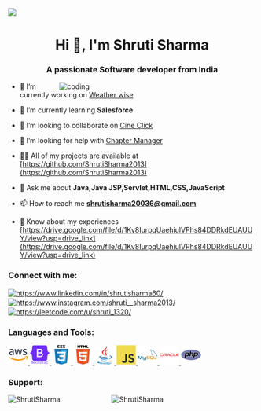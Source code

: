 <img width="100px" src="https://cdn.dribbble.com/users/603800/screenshots/4569474/dribbble-code.gif">
<h1 align="center">Hi 👋, I'm Shruti Sharma</h1>
<h3 align="center">A passionate Software developer from India</h3>
<img align="right" alt="coding" width="400" src="https://user-images.githubusercontent.com/62280849/128852791-6fb73a65-29a6-4c5e-84c5-e8372ac2bd77.gif">

- 🔭 I’m currently working on [Weather wise](https://github.com/ShrutiSharma2013/Weather-Wise)

- 🌱 I’m currently learning **Salesforce**

- 👯 I’m looking to collaborate on [Cine Click](https://github.com/ShrutiSharma2013/Cine-Click)

- 🤝 I’m looking for help with [Chapter Manager](https://github.com/ShrutiSharma2013/CHAPTER_MANAGER)

- 👨‍💻 All of my projects are available at [https://github.com/ShrutiSharma2013](https://github.com/ShrutiSharma2013)

- 💬 Ask me about **Java,Java JSP,Servlet,HTML,CSS,JavaScript**

- 📫 How to reach me **shrutisharma20036@gmail.com**

- 📄 Know about my experiences [https://drive.google.com/file/d/1Kv8IurpqUaehiulVPhs84DDRkdEUAUUY/view?usp=drive_link](https://drive.google.com/file/d/1Kv8IurpqUaehiulVPhs84DDRkdEUAUUY/view?usp=drive_link)

<h3 align="left">Connect with me:</h3>
<p align="left">
<a href="https://linkedin.com/in/https://www.linkedin.com/in/shrutisharma60/" target="blank"><img align="center" src="https://raw.githubusercontent.com/rahuldkjain/github-profile-readme-generator/master/src/images/icons/Social/linked-in-alt.svg" alt="https://www.linkedin.com/in/shrutisharma60/" height="30" width="40" /></a>
<a href="https://instagram.com/https://www.instagram.com/shruti__sharma2013/" target="blank"><img align="center" src="https://raw.githubusercontent.com/rahuldkjain/github-profile-readme-generator/master/src/images/icons/Social/instagram.svg" alt="https://www.instagram.com/shruti__sharma2013/" height="30" width="40" /></a>
<a href="https://www.leetcode.com/https://leetcode.com/u/shruti_1320/" target="blank"><img align="center" src="https://raw.githubusercontent.com/rahuldkjain/github-profile-readme-generator/master/src/images/icons/Social/leet-code.svg" alt="https://leetcode.com/u/shruti_1320/" height="30" width="40" /></a>
</p>

<h3 align="left">Languages and Tools:</h3>
<p align="left"> <a href="https://aws.amazon.com" target="_blank" rel="noreferrer"> <img src="https://raw.githubusercontent.com/devicons/devicon/master/icons/amazonwebservices/amazonwebservices-original-wordmark.svg" alt="aws" width="40" height="40"/> </a> <a href="https://getbootstrap.com" target="_blank" rel="noreferrer"> <img src="https://raw.githubusercontent.com/devicons/devicon/master/icons/bootstrap/bootstrap-plain-wordmark.svg" alt="bootstrap" width="40" height="40"/> </a> <a href="https://www.w3schools.com/css/" target="_blank" rel="noreferrer"> <img src="https://raw.githubusercontent.com/devicons/devicon/master/icons/css3/css3-original-wordmark.svg" alt="css3" width="40" height="40"/> </a> <a href="https://www.w3.org/html/" target="_blank" rel="noreferrer"> <img src="https://raw.githubusercontent.com/devicons/devicon/master/icons/html5/html5-original-wordmark.svg" alt="html5" width="40" height="40"/> </a> <a href="https://www.java.com" target="_blank" rel="noreferrer"> <img src="https://raw.githubusercontent.com/devicons/devicon/master/icons/java/java-original.svg" alt="java" width="40" height="40"/> </a> <a href="https://developer.mozilla.org/en-US/docs/Web/JavaScript" target="_blank" rel="noreferrer"> <img src="https://raw.githubusercontent.com/devicons/devicon/master/icons/javascript/javascript-original.svg" alt="javascript" width="40" height="40"/> </a> <a href="https://www.mysql.com/" target="_blank" rel="noreferrer"> <img src="https://raw.githubusercontent.com/devicons/devicon/master/icons/mysql/mysql-original-wordmark.svg" alt="mysql" width="40" height="40"/> </a> <a href="https://www.oracle.com/" target="_blank" rel="noreferrer"> <img src="https://raw.githubusercontent.com/devicons/devicon/master/icons/oracle/oracle-original.svg" alt="oracle" width="40" height="40"/> </a> <a href="https://www.php.net" target="_blank" rel="noreferrer"> <img src="https://raw.githubusercontent.com/devicons/devicon/master/icons/php/php-original.svg" alt="php" width="40" height="40"/> </a> </p>

<h3 align="left">Support:</h3>
<p><a href="https://www.buymeacoffee.com/ShrutiSharma"> <img align="left" src="https://cdn.buymeacoffee.com/buttons/v2/default-yellow.png" height="50" width="210" alt="ShrutiSharma" /></a><a href="https://ko-fi.com/ShrutiSharma"> <img align="left" src="https://cdn.ko-fi.com/cdn/kofi3.png?v=3" height="50" width="210" alt="ShrutiSharma" /></a></p><br><br>
